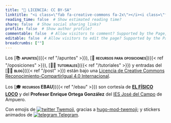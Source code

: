 ```yaml
---
title: "📜 LICENCIA: CC BY-SA"
linktitle: "<i class=\"fab fa-creative-commons fa-2x\"></i><i class=\"fab fa-creative-commons-by fa-2x\"></i><i class=\"fab fa-creative-commons-sa fa-2x\"></i>"
reading_time: false  # Show estimated reading time?
share: false  # Show social sharing links?
profile: false  # Show author profile?
commentable: false  # Allow visitors to comment? Supported by the Page, Post, and Docs content types.
editable: false  # Allow visitors to edit the page? Supported by the Page, Post, and Docs content types.
breadcrumbs: [""]
---
```


Los [📚 <span style="font-variant:small-caps;">**apuntes**</span>]({{< ref "/apuntes" >}}), [📝 <span style="font-variant:small-caps;">**recursos para oposiciones**</span>]({{< ref "/oposiciones" >}}), [👐🏼 <span style="font-variant:small-caps;">**tutoriales**</span>]({{< ref "/tutoriales" >}}) y entradas del [✍🏼 <span style="font-variant:small-caps;">**blog**</span>]({{< ref "/post" >}}) están bajo una [Licencia de Creative Commons Reconocimiento-CompartirIgual 4.0 Internacional](https://creativecommons.org/licenses/by-sa/4.0/deed.es).

<div align="center" style="margin-bottom: 1rem">
<i class="fab fa-creative-commons fa-2x aria-hidden="true" "></i><i class="fab fa-creative-commons-by fa-2x aria-hidden="true" "></i><i class="fab fa-creative-commons-sa fa-2x aria-hidden="true" "></i>
</div>

Los [🎓 <span style="font-variant:small-caps;">**recursos EBAU**</span>]({{< ref "/ebau" >}}) son cortesía de [**EL FÍSICO LOCO**](http://elfisicoloco.blogspot.com) y del **Profesor Enrique Ortega González** del [IES José del Campo](http://www.josedelcampo.com) de Ampuero.

Con emojis de <a href="https://twemoji.twitter.com" target="_blank" rel="noopener" title="Twemoji"><img draggable="false" class="icon" alt="twitter" src="/icon/twitter.svg"> Twemoji</a>, gracias a <a href="https://github.com/jakejarvis/hugo-mod-twemoji" target="_blank" rel="noopener" title="hugo-mod-twemoji">hugo-mod-twemoji</a>; y stickers animados de <a href="https://telegram.org/blog/animated-stickers" target="_blank" rel="noopener" title="Telegram"><img draggable="false" class="icon" alt="telegram" src="/icon/telegram.svg"> Telegram</a>.